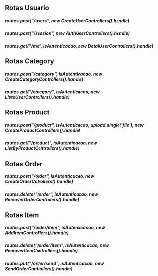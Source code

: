 
## Rotas Usuario

##### routes.post("/users", new CreateUserControllers().hendle)
##### routes.post("/session", new AuthUserControllers().hendle)
##### routes.get("/me", isAutenticacao, new DetaiUserControllers().handle)

##  Rotas Category

##### routes.post("/category", isAutenticacao, new CreateCategoryControllers().handle)
##### routes.get("/category", isAutenticacao, new ListeUserControllers().handle)


## Rotas Product


##### routes.post("/product", isAutenticacao, upload.single('file'), new CreateProductControllers().handle)
##### routes.get("/product", isAutenticacao, new ListByProductControllers().handle)


## Rotas Order

##### routes.post("/order", isAutenticacao, new CreateOrderCotrollers().handle)
##### routes.delete("/order", isAutenticacao, new RemoverOrderControlers().handle)


##  Rotas Item

##### routes.post("/order/item", isAutenticacao, new AddItemControlllers().handle)
##### routes.delete("/order/item", isAutenticacao, new RemoverItemControllers().handle)
##### routes.put("/order/send", isAutenticacao, new SendOrderControllers().handle)